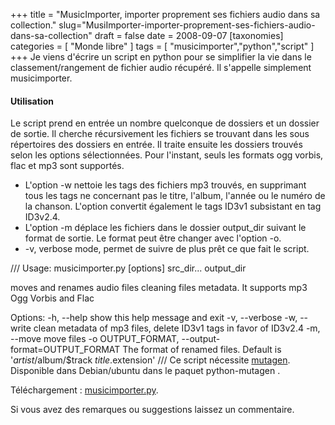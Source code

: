 +++
title = "MusicImporter, importer proprement ses fichiers audio dans sa collection."
slug="MusiImporter-importer-proprement-ses-fichiers-audio-dans-sa-collection"
draft = false
date = 2008-09-07
[taxonomies]
categories = [ "Monde libre" ]
tags = [ "musicimporter","python","script" ]
+++
Je viens d'écrire un script en python pour se simplifier la vie dans le classement/rangement de fichier audio récupéré.
Il s'appelle simplement musicimporter.


#### Utilisation

Le script prend en entrée un nombre quelconque de dossiers et un dossier de sortie.
Il cherche récursivement les fichiers se trouvant dans les sous répertoires des dossiers en entrée. Il traite ensuite les dossiers trouvés selon les options sélectionnées.
Pour l'instant, seuls les formats ogg vorbis, flac et mp3 sont supportés.


* L'option -w nettoie les tags des fichiers mp3 trouvés, en supprimant tous les tags ne concernant pas le titre, l'album, l'année ou le numéro de la chanson. L'option convertit également le tags ID3v1 subsistant en tag ID3v2.4.
* L'option -m déplace les fichiers dans le dossier output_dir suivant le format de sortie. Le format peut être changer avec l'option -o.
* -v, verbose mode, permet de suivre de plus prêt ce que fait le script.

///
Usage: musicimporter.py [options] src_dir... output_dir

moves and renames audio files cleaning files metadata. It supports mp3 Ogg
Vorbis and Flac

Options:
  -h, --help            show this help message and exit
  -v, --verbose
  -w, --write           clean metadata of mp3 files, delete ID3v1 tags in
                        favor of ID3v2.4
  -m, --move            move files
  -o OUTPUT_FORMAT, --output-format=OUTPUT_FORMAT
                        The format of renamed files. Default is
                        '$artist/$album/$track $title.$extension'
///
Ce script nécessite [mutagen](http://www.sacredchao.net/quodlibet/wiki/Development/Mutagen).
Disponible dans Debian/ubuntu dans le paquet python-mutagen .

Téléchargement : [musicimporter.py](http://www.bivouak.fr/public/musicimporter.py).

Si vous avez des remarques ou suggestions laissez un commentaire.